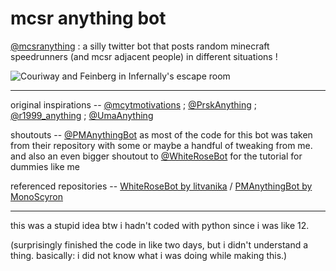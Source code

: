 # mcsr anything bot
[@mcsranything](https://twitter.com/mcsranything) : a silly twitter bot that posts random minecraft speedrunners (and mcsr adjacent people) in different situations !

![Couriway and Feinberg in Infernally's escape room](https://media1.tenor.com/m/EhTZcz4fRcsAAAAC/mcsr-couriway.gif)

---

original inspirations -- [@mcytmotivations](https://twitter.com/mcytmotivations) ; [@PrskAnything](https://twitter.com/PrskAnything) ; [@r1999_anything](https://twitter.com/r1999_anything) ; [@UmaAnything](https://twitter.com/UmaAnything)

shoutouts -- [@PMAnythingBot](https://twitter.com/PMAnythingBot) as most of the code for this bot was taken from their repository with some or maybe a handful of tweaking from me. and also an even bigger shoutout to [@WhiteRoseBot](https://twitter.com/WhiteRoseBot) for the tutorial for dummies like me

referenced repositories -- [WhiteRoseBot by litvanika](https://github.com/litvanika/whiterose_bot) / [PMAnythingBot by MonoScyron](https://github.com/MonoScyron/PM-anything-bot)

---

this was a stupid idea btw i hadn't coded with python since i was like 12.

(surprisingly finished the code in like two days, but i didn't understand a thing. basically: i did not know what i was doing while making this.)
